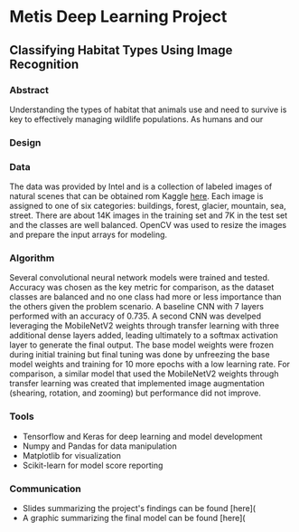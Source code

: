 # Metis Deep Learning Project
## Classifying Habitat Types Using Image Recognition

### Abstract

Understanding the types of habitat that animals use and need to survive is key to effectively managing wildlife populations. As humans and our 

### Design

### Data

The data was provided by Intel and is a collection of labeled images of natural scenes that can be obtained rom Kaggle [here](https://www.kaggle.com/datasets/puneet6060/intel-image-classification?datasetId=111880&sortBy=voteCount). Each image is assigned to one of six categories: buildings, forest, glacier, mountain, sea, street. There are about 14K images in the training set and 7K in the test set and the classes are well balanced. OpenCV was used to resize the images and prepare the input arrays for modeling. 

### Algorithm

Several convolutional neural network models were trained and tested. Accuracy was chosen as the key metric for comparison, as the dataset classes are balanced and no one class had more or less importance than the others given the problem scenario. A baseline CNN with 7 layers performed with an accuracy of 0.735. A second CNN was develped leveraging the MobileNetV2 weights through transfer learning with three additional dense layers added, leading ultimately to a softmax activation layer to generate the final output. The base model weights were frozen during initial training but final tuning was done by unfreezing the base model weights and training for 10 more epochs with a low learning rate. For comparison, a similar model that used the MobileNetV2 weights through transfer learning was created that implemented image augmentation (shearing, rotation, and zooming) but performance did not improve. 

### Tools

- Tensorflow and Keras for deep learning and model development
- Numpy and Pandas for data manipulation
- Matplotlib for visualization
- Scikit-learn for model score reporting

### Communication

- Slides summarizing the project's findings can be found [here](
- A graphic summarizing the final model can be found [here](
